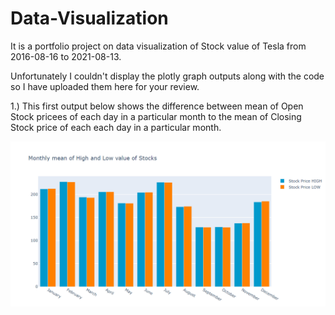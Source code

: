 # Data-Visualization
It is a portfolio project on data visualization of Stock value of Tesla from 2016-08-16 to 2021-08-13.

Unfortunately I couldn't display the plotly graph outputs along with the code so I have uploaded them here for your review.

1.) This first output below shows the difference between mean of Open Stock pricees of each day in a particular month to the mean of Closing Stock price of each each day in a particular month.

<img src= "_include/output1.PNG">
